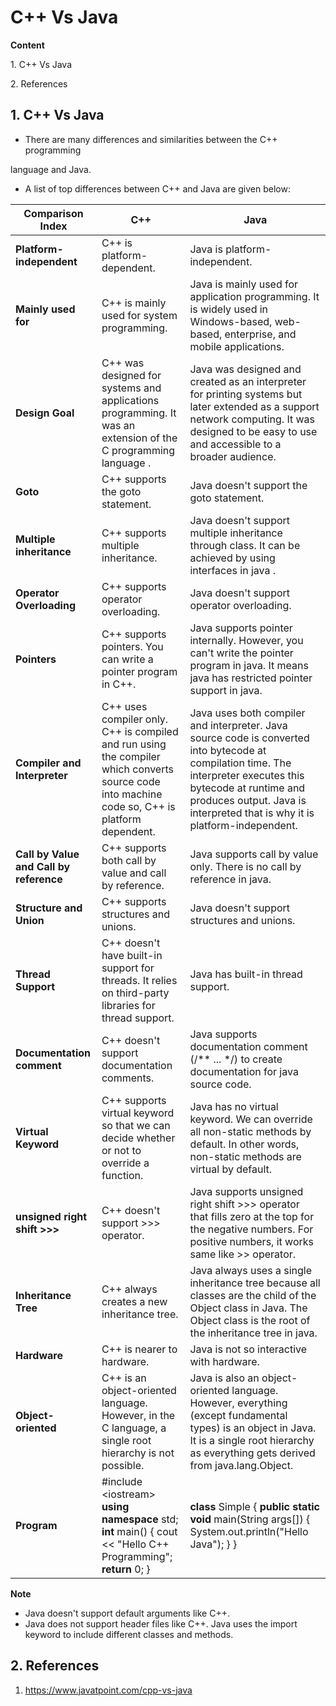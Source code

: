 # C++ Vs Java

**Content**

1\. C++ Vs Java

2\. References

## 1. C++ Vs Java

-   There are many differences and similarities between the C++ programming

language and Java.

-   A list of top differences between C++ and Java are given below:

| **Comparison Index**                    | **C++**                                                                                                                                         | **Java**                                                                                                                                                                                                                                        |
|-----------------------------------------|-------------------------------------------------------------------------------------------------------------------------------------------------|-------------------------------------------------------------------------------------------------------------------------------------------------------------------------------------------------------------------------------------------------|
| **Platform-independent**                | C++ is platform-dependent.                                                                                                                      | Java is platform-independent.                                                                                                                                                                                                                   |
| **Mainly used for**                     | C++ is mainly used for system programming.                                                                                                      | Java is mainly used for application programming.  It is widely used in Windows-based, web-based, enterprise, and mobile applications.                                                                                                           |
| **Design Goal**                         | C++ was designed for systems and applications programming. It was an extension of the C programming language .                                  | Java was designed and created as an interpreter for printing systems but later extended as a support network computing.  It was designed to be easy to use and accessible to a broader audience.                                                |
| **Goto**                                | C++ supports the goto statement.                                                                                                                | Java doesn't support the goto statement.                                                                                                                                                                                                        |
| **Multiple inheritance**                | C++ supports multiple inheritance.                                                                                                              | Java doesn't support multiple inheritance through class.  It can be achieved by using interfaces in java .                                                                                                                                      |
| **Operator Overloading**                | C++ supports operator overloading.                                                                                                              | Java doesn't support operator overloading.                                                                                                                                                                                                      |
| **Pointers**                            | C++ supports pointers. You can write a pointer program in C++.                                                                                  | Java supports pointer internally. However, you can't write the pointer program in java.  It means java has restricted pointer support in java.                                                                                                  |
| **Compiler and Interpreter**            | C++ uses compiler only.  C++ is compiled and run using the compiler which converts source code into machine code so, C++ is platform dependent. | Java uses both compiler and interpreter.  Java source code is converted into bytecode at compilation time.  The interpreter executes this bytecode at runtime and produces output.  Java is interpreted that is why it is platform-independent. |
| **Call by Value and Call by reference** | C++ supports both call by value and call by reference.                                                                                          | Java supports call by value only. There is no call by reference in java.                                                                                                                                                                        |
| **Structure and Union**                 | C++ supports structures and unions.                                                                                                             | Java doesn't support structures and unions.                                                                                                                                                                                                     |
| **Thread Support**                      | C++ doesn't have built-in support for threads.  It relies on third-party libraries for thread support.                                          | Java has built-in thread support.                                                                                                                                                                                                               |
| **Documentation comment**               | C++ doesn't support documentation comments.                                                                                                     | Java supports documentation comment (/\*\* ... \*/) to create documentation for java source code.                                                                                                                                               |
| **Virtual Keyword**                     | C++ supports virtual keyword so that we can decide whether or not to override a function.                                                       | Java has no virtual keyword.  We can override all non-static methods by default.  In other words, non-static methods are virtual by default.                                                                                                    |
| **unsigned right shift \>\>\>**         | C++ doesn't support \>\>\> operator.                                                                                                            | Java supports unsigned right shift \>\>\> operator that fills zero at the top for the negative numbers.  For positive numbers, it works same like \>\> operator.                                                                                |
| **Inheritance Tree**                    | C++ always creates a new inheritance tree.                                                                                                      | Java always uses a single inheritance tree because all classes are the child of the Object class in Java.  The Object class is the root of the inheritance tree in java.                                                                        |
| **Hardware**                            | C++ is nearer to hardware.                                                                                                                      | Java is not so interactive with hardware.                                                                                                                                                                                                       |
| **Object-oriented**                     | C++ is an object-oriented language.  However, in the C language, a single root hierarchy is not possible.                                       | Java is also an object-oriented language.  However, everything (except fundamental types) is an object in Java.  It is a single root hierarchy as everything gets derived from java.lang.Object.                                                |
| **Program**                             | \#include \<iostream\> **using** **namespace** std;  **int** main()  {  cout \<\< "Hello C++ Programming";  **return** 0;  }                    | **class** Simple {  **public** **static** **void** main(String args[]) {  System.out.println("Hello Java");  }  }                                                                                                                               |

**Note**

-   Java doesn't support default arguments like C++.
-   Java does not support header files like C++. Java uses the import keyword to include different classes and methods.

## 2. References

1.  https://www.javatpoint.com/cpp-vs-java
